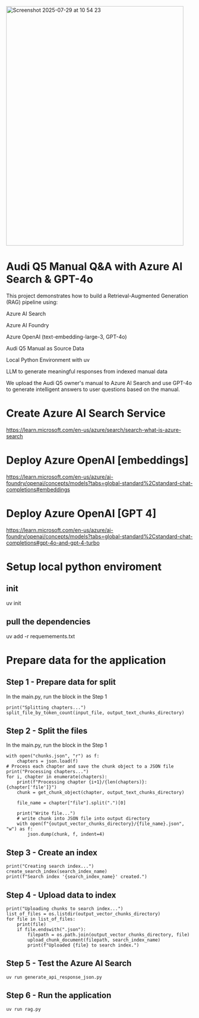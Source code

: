 <img width="477" height="643" alt="Screenshot 2025-07-29 at 10 54 23" src="https://github.com/user-attachments/assets/a6a180d4-b519-43cf-96ef-c67aa790347d" />

# Audi Q5 Manual Q&A with Azure AI Search & GPT-4o
This project demonstrates how to build a Retrieval-Augmented Generation (RAG) pipeline using:

Azure AI Search

Azure AI Foundry

Azure OpenAI (text-embedding-large-3, GPT-4o)

Audi Q5 Manual as Source Data

Local Python Environment with uv

LLM to generate meaningful responses from indexed manual data

We upload the Audi Q5 owner's manual to Azure AI Search and use GPT-4o to generate intelligent answers to user questions based on the manual.


# Create Azure AI Search Service
https://learn.microsoft.com/en-us/azure/search/search-what-is-azure-search

# Deploy Azure OpenAI [embeddings]
https://learn.microsoft.com/en-us/azure/ai-foundry/openai/concepts/models?tabs=global-standard%2Cstandard-chat-completions#embeddings

# Deploy Azure OpenAI [GPT 4]
https://learn.microsoft.com/en-us/azure/ai-foundry/openai/concepts/models?tabs=global-standard%2Cstandard-chat-completions#gpt-4o-and-gpt-4-turbo

# Setup local python enviroment

## init
uv init
## pull the dependencies
uv add -r requemements.txt

# Prepare data for the application

## Step 1 - Prepare data for split
In the main.py, run the block in the Step 1
```
print("Splitting chapters...")
split_file_by_token_count(input_file, output_text_chunks_directory)
```
## Step 2 - Split the files
In the main.py, run the block in the Step 1
```
with open("chunks.json", "r") as f:
    chapters = json.load(f)
# Process each chapter and save the chunk object to a JSON file
print("Processing chapters...")
for i, chapter in enumerate(chapters):
    print(f"Processing chapter {i+1}/{len(chapters)}: {chapter['file']}")
    chunk = get_chunk_object(chapter, output_text_chunks_directory)

    file_name = chapter["file"].split(".")[0]

    print("Write file...")
    # write chunk into JSON file into output directory
    with open(f"{output_vector_chunks_directory}/{file_name}.json", "w") as f:
        json.dump(chunk, f, indent=4)
```
## Step 3 - Create an index
```
print("Creating search index...")
create_search_index(search_index_name)
print(f"Search index '{search_index_name}' created.")
```
## Step 4 - Upload data to index
```
print("Uploading chunks to search index...")
list_of_files = os.listdir(output_vector_chunks_directory)
for file in list_of_files:
    print(file)
    if file.endswith(".json"):
        filepath = os.path.join(output_vector_chunks_directory, file)
        upload_chunk_document(filepath, search_index_name)
        print(f"Uploaded {file} to search index.")
```

## Step 5 - Test the Azure AI Search
```uv run generate_api_response_json.py```
## Step 6 - Run the application
```uv run rag.py```
